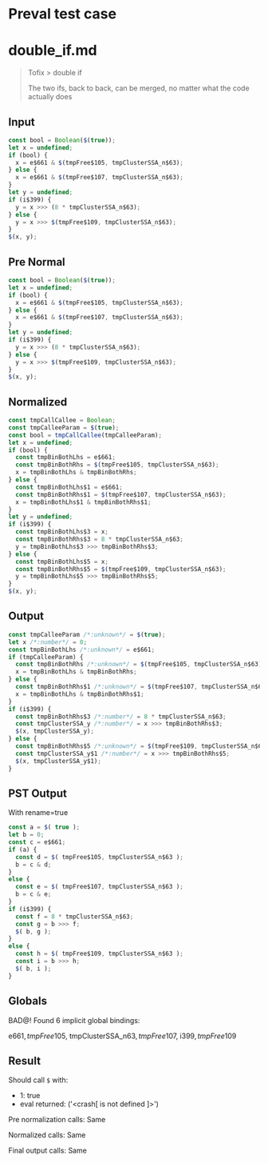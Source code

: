 # Preval test case

# double_if.md

> Tofix > double if
>
> The two ifs, back to back, can be merged, no matter what the code actually does

## Input

`````js filename=intro
const bool = Boolean($(true));
let x = undefined;
if (bool) {
  x = e$661 & $(tmpFree$105, tmpClusterSSA_n$63);
} else {
  x = e$661 & $(tmpFree$107, tmpClusterSSA_n$63);
}
let y = undefined;
if (i$399) {
  y = x >>> (8 * tmpClusterSSA_n$63);
} else {
  y = x >>> $(tmpFree$109, tmpClusterSSA_n$63);
}
$(x, y);
`````

## Pre Normal


`````js filename=intro
const bool = Boolean($(true));
let x = undefined;
if (bool) {
  x = e$661 & $(tmpFree$105, tmpClusterSSA_n$63);
} else {
  x = e$661 & $(tmpFree$107, tmpClusterSSA_n$63);
}
let y = undefined;
if (i$399) {
  y = x >>> (8 * tmpClusterSSA_n$63);
} else {
  y = x >>> $(tmpFree$109, tmpClusterSSA_n$63);
}
$(x, y);
`````

## Normalized


`````js filename=intro
const tmpCallCallee = Boolean;
const tmpCalleeParam = $(true);
const bool = tmpCallCallee(tmpCalleeParam);
let x = undefined;
if (bool) {
  const tmpBinBothLhs = e$661;
  const tmpBinBothRhs = $(tmpFree$105, tmpClusterSSA_n$63);
  x = tmpBinBothLhs & tmpBinBothRhs;
} else {
  const tmpBinBothLhs$1 = e$661;
  const tmpBinBothRhs$1 = $(tmpFree$107, tmpClusterSSA_n$63);
  x = tmpBinBothLhs$1 & tmpBinBothRhs$1;
}
let y = undefined;
if (i$399) {
  const tmpBinBothLhs$3 = x;
  const tmpBinBothRhs$3 = 8 * tmpClusterSSA_n$63;
  y = tmpBinBothLhs$3 >>> tmpBinBothRhs$3;
} else {
  const tmpBinBothLhs$5 = x;
  const tmpBinBothRhs$5 = $(tmpFree$109, tmpClusterSSA_n$63);
  y = tmpBinBothLhs$5 >>> tmpBinBothRhs$5;
}
$(x, y);
`````

## Output


`````js filename=intro
const tmpCalleeParam /*:unknown*/ = $(true);
let x /*:number*/ = 0;
const tmpBinBothLhs /*:unknown*/ = e$661;
if (tmpCalleeParam) {
  const tmpBinBothRhs /*:unknown*/ = $(tmpFree$105, tmpClusterSSA_n$63);
  x = tmpBinBothLhs & tmpBinBothRhs;
} else {
  const tmpBinBothRhs$1 /*:unknown*/ = $(tmpFree$107, tmpClusterSSA_n$63);
  x = tmpBinBothLhs & tmpBinBothRhs$1;
}
if (i$399) {
  const tmpBinBothRhs$3 /*:number*/ = 8 * tmpClusterSSA_n$63;
  const tmpClusterSSA_y /*:number*/ = x >>> tmpBinBothRhs$3;
  $(x, tmpClusterSSA_y);
} else {
  const tmpBinBothRhs$5 /*:unknown*/ = $(tmpFree$109, tmpClusterSSA_n$63);
  const tmpClusterSSA_y$1 /*:number*/ = x >>> tmpBinBothRhs$5;
  $(x, tmpClusterSSA_y$1);
}
`````

## PST Output

With rename=true

`````js filename=intro
const a = $( true );
let b = 0;
const c = e$661;
if (a) {
  const d = $( tmpFree$105, tmpClusterSSA_n$63 );
  b = c & d;
}
else {
  const e = $( tmpFree$107, tmpClusterSSA_n$63 );
  b = c & e;
}
if (i$399) {
  const f = 8 * tmpClusterSSA_n$63;
  const g = b >>> f;
  $( b, g );
}
else {
  const h = $( tmpFree$109, tmpClusterSSA_n$63 );
  const i = b >>> h;
  $( b, i );
}
`````

## Globals

BAD@! Found 6 implicit global bindings:

e$661, tmpFree$105, tmpClusterSSA_n$63, tmpFree$107, i$399, tmpFree$109

## Result

Should call `$` with:
 - 1: true
 - eval returned: ('<crash[ <ref> is not defined ]>')

Pre normalization calls: Same

Normalized calls: Same

Final output calls: Same
